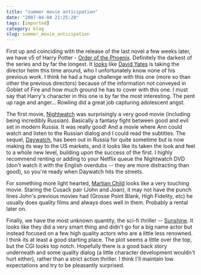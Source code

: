 ```yaml
---
title: "summer movie anticipation"
date: "2007-04-04 21:25:20"
tags: [imported]
category: blog
slug: summer_movie_anticipation
---
```


First up and coinciding with the release of the last novel a few weeks later, we have v5 of Harry Potter - <a href="http://www.apple.com/trailers/wb/harrypotterandtheorderofthephoenix/" title="Trailer">Order of the Phoenix</a>. Definitely the darkest of the series and by far the longest. It <a href="http://www.imdb.com/title/tt0373889/" title="HP - OotP">looks</a> like <a href="http://www.imdb.com/name/nm0946734/">David Yates</a> is taking the director helm this time around, who I unfortunately know none of his previous work. I think he had a huge challenge with this one (more so than other the previous directors) because of the information not conveyed in Goblet of Fire and how much ground he has to cover with this one. I must say that Harry's character in this one is by far the most interesting. The pent up rage and anger... Rowling did a great job capturing adolescent angst.

The first movie, <a href="http://www.imdb.com/title/tt0403358/">Nightwatch</a> was surprisingly a very good movie (including being incredibly Russian). Basically a fantasy fight between good and evil set in modern Russia. It was really good! And a movie where Ann could watch and listen to the Russian dialog and I could read the subtitles. The sequel, <a href="http://www.apple.com/trailers/fox_searchlight/daywatch/" title="Trailer">Daywatch</a>, has been out in Russia for quite sometime but is now making its way to the US markets, and it looks like its taken the look and feel to a whole new level, building upon the success of the first. I highly recommend renting or adding to your Netflix queue the Nightwatch DVD (don't watch it with the English overdubs -- they are more distracting than good), so you're ready when Daywatch hits the streets.

For something more light hearted, <a href="http://www.apple.com/trailers/newline/martianchild/" title="Trailer">Martian Child</a> looks like a very touching movie. Staring the Cusack pair (John and Joan), it may not have the punch lines John's previous movies had (Grosse Point Blank, High Fidelity, etc) he usually does quality films and always does well in them. Probably a rental later on.

Finally, we have the most unknown quantity, the sci-fi thriller -- <a href="http://www.apple.com/trailers/fox_searchlight/sunshine/">Sunshine</a>. It looks like they did a very smart thing and didn't go for a big name actor but instead focused on a few high quality actors who are a little less renowned. I think its at least a good starting place. The plot seems a little over the top, but the CGI looks top notch. Hopefully there is a good back story underneath and some quality dialog (a little character development wouldn't hurt either), rather than a strict action thriller. I think I'll maintain low expectations and try to be pleasantly surprised.
